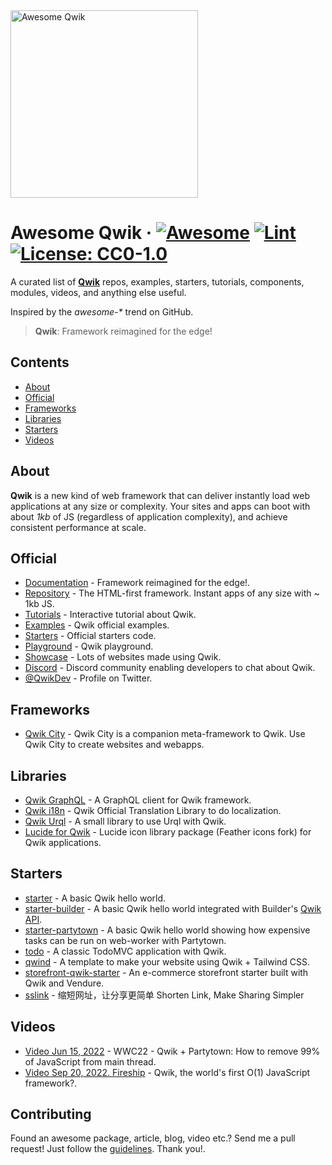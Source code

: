 <img src="https://raw.githubusercontent.com/onwidget/awesome-qwik/main/qwik-logo.svg" alt="Awesome Qwik" width="300">

# Awesome Qwik &middot; [![Awesome](https://awesome.re/badge-flat.svg)](https://awesome.re) [![Lint](https://github.com/onwidget/awesome-qwik/actions/workflows/lint.yaml/badge.svg)](https://github.com/onwidget/awesome-qwik/actions/workflows/lint.yaml) [![License: CC0-1.0](https://img.shields.io/badge/License-CC0%201.0-lightgrey.svg?style=flat-square)](http://creativecommons.org/publicdomain/zero/1.0/)

A curated list of **[Qwik](https://qwik.builder.io/)** repos, examples, starters, tutorials, components, modules, videos, and anything else useful.

Inspired by the _awesome-*_ trend on GitHub.

> **Qwik**: Framework reimagined for the edge!

## Contents

- [About](#about)
- [Official](#official)
- [Frameworks](#frameworks)
- [Libraries](#libraries)
- [Starters](#starters)
- [Videos](#videos)

## About

**Qwik** is a new kind of web framework that can deliver instantly load web applications at any size or complexity. Your sites and apps can boot with about _1kb_ of JS (regardless of application complexity), and achieve consistent performance at scale.


## Official

- [Documentation](https://qwik.builder.io/docs/) - Framework reimagined for the edge!.
- [Repository](https://github.com/BuilderIO/qwik) - The HTML-first framework. Instant apps of any size with ~ 1kb JS.
- [Tutorials](https://qwik.builder.io/tutorial/welcome/overview/) - Interactive tutorial about Qwik.
- [Examples](https://qwik.builder.io/examples/) - Qwik official examples.
- [Starters](https://github.com/BuilderIO/qwik/tree/main/starters) - Official starters code.
- [Playground](https://qwik.builder.io/playground/) - Qwik playground.
- [Showcase](https://qwik.builder.io/showcase/) - Lots of websites made using Qwik.
- [Discord](https://qwik.builder.io/chat) - Discord community enabling developers to chat about Qwik.
- [@QwikDev](https://twitter.com/QwikDev) - Profile on Twitter.

## Frameworks

- [Qwik City](https://qwik.builder.io/qwikcity/overview/) - Qwik City is a companion meta-framework to Qwik. Use Qwik City to create websites and webapps.

## Libraries

- [Qwik GraphQL](https://github.com/TahaSh/qwikql) - A GraphQL client for Qwik framework.
- [Qwik i18n](https://github.com/mhevery/qwik-i18n.git) - Qwik Official Translation Library to do localization.
- [Qwik Urql](https://github.com/DustinJSilk/qwik-urql) - A small library to use Urql with Qwik.
- [Lucide for Qwik](https://github.com/egmaleta/lucide-qwik) - Lucide icon library package (Feather icons fork) for Qwik applications.

## Starters

- [starter](https://stackblitz.com/edit/qwik-starter) - A basic Qwik hello world.
- [starter-builder](https://stackblitz.com/edit/qwik-todo-builder) - A basic Qwik hello world integrated with Builder's [Qwik API](https://www.builder.io/c/docs/qwik-api).
- [starter-partytown](https://stackblitz.com/edit/qwik-starter-partytown) - A basic Qwik hello world showing how expensive tasks can be run on web-worker with Partytown.
- [todo](https://stackblitz.com/edit/qwik-todo-demo) - A classic TodoMVC application with Qwik.
- [qwind](https://github.com/onwidget/qwind) - A template to make your website using Qwik + Tailwind CSS.
- [storefront-qwik-starter](https://github.com/vendure-ecommerce/storefront-qwik-starter]) - An e-commerce storefront starter built with Qwik and Vendure.
- [sslink](https://github.com/Leizhenpeng/link-shorter) - 缩短网址，让分享更简单 Shorten Link, Make Sharing Simpler

## Videos

- [Video Jun 15, 2022](https://www.youtube.com/watch?v=0dC11DMR3fU&t=154s) - WWC22 - Qwik + Partytown: How to remove 99% of JavaScript from main thread.
- [Video Sep 20, 2022. Fireship](https://www.youtube.com/watch?v=x2eF3YLiNhY) - Qwik, the world's first O(1) JavaScript framework?.

## Contributing
Found an awesome package, article, blog, video etc.? Send me a pull request! Just follow the [guidelines](CONTRIBUTING.md). Thank you!.
